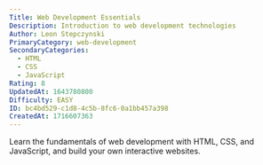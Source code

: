 ```yaml
---
Title: Web Development Essentials
Description: Introduction to web development technologies
Author: Leon Stepczynski
PrimaryCategory: web-development
SecondaryCategories:
  - HTML
  - CSS
  - JavaScript
Rating: 8
UpdatedAt: 1643780800
Difficulty: EASY
ID: bc4bd529-c1d8-4c5b-8fc6-0a1bb457a398
CreatedAt: 1716607363
---
```

Learn the fundamentals of web development with HTML, CSS, and JavaScript, and build your own interactive websites.
